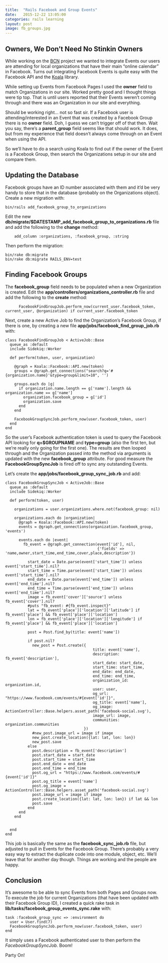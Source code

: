```yaml
---
title:  "Rails Facebook and Group Events"
date:   2015-12-22 13:05:00
categories: rails learning
layout: post
image: fb_groups.jpg
---
```


## Owners, We Don’t Need No Stinkin Owners

While working on the [BCN](https://github.com/asommer70/bcn) project we wanted to integrate Events our users are attending for local organizations that have their main “online calendar” in Facebook.  Turns out integrating Facebook Events is quite easy with the Facebook API and the [Koala](https://github.com/arsduo/koala) library.  

While setting up Events from Facebook Pages I used the **owner** field to match Organizations in our site.  Worked pretty good and I thought things were tip top.  That is until users reported that their Events weren’t coming through and there was an Organization in our site and everything.

Should be working right… not so fast sir.  If a Facebook user is attending/interested in an Event that was created by a Facebook Group there is no **owner** field.  Doh, I guess we can’t trigger off of that then.  Wait you say, there’s a **parent_group** field seems like that should work.  It does, but from my experience that field doesn’t always come through on an Event when using the API.

So we’ll have to do a search using Koala to find out if the owner of the Event is a Facebook Group, then search the Organizations setup in our site and compare them.

<!--more-->

## Updating the Database

Facebook groups have an ID number associated with them and it’d be very handy to store that in the database (probably on the Organizations object).  Create a new migration with:

```
bin/rails add_facebook_group_to_organizations
```

Edit the new **db/migrate/$DATESTAMP_add_facebook_group_to_organizations.rb** file and add the following to the **change** method:

```
    add_column :organizations, :facebook_group, :string
```

Then perform the migration:

```
bin/rake db:migrate
bin/rake db:migrate RAILS_ENV=test
```

## Finding Facebook Groups

The **facebook_group** field needs to be populated when a new Organization is created.  Edit the **app/controllers/organizations_controller.rb** file and add the following to the **create** method:

```
      FacebookFindGroupJob.perform_now(current_user.facebook_token, current_user, @organization) if current_user.facebook_token
```

Next, create a new Active Job to find the Organization’s Facebook Group, if there is one, by creating a new file **app/jobs/facebook_find_group_job.rb** with:

```
class FacebookFindGroupJob < ActiveJob::Base
  queue_as :default
  include Sidekiq::Worker

  def perform(token, user, organization)

    @graph = Koala::Facebook::API.new(token)
    groups = @graph.get_connections("search?q='#{organization.name}'&type=group&limit=10", '')

    groups.each do |g|
      if organization.name.length == g['name'].length && organization.name == g['name']
        organization.facebook_group = g['id']
        organization.save
      end
    end

    FacebookGroupSyncJob.perform_now(user.facebook_token, user)
  end
end
```

So the user’s Facebook authentication token is used to query the Facebook API looking for **q=$GROUPNAME** and  **type=group** (also the first ten, but we’re really only going for the first one).  The results are then looped through and the Organization passed into the method via arguments is updated with the new **facebook_group** attribute. For good measure the **FacebookGroupSyncJob** is fired off to sync any outstanding Events.  

Let’s create the **app/jobs/facebook_group_sync_job.rb** and add:

```
class FacebookGroupSyncJob < ActiveJob::Base
  queue_as :default
  include Sidekiq::Worker

  def perform(token, user)

    organizations = user.organizations.where.not(facebook_group: nil)

    organizations.each do |organization|
      @graph = Koala::Facebook::API.new(token)
      events = @graph.get_connections(organization.facebook_group, 'events')

      events.each do |event|
        fb_event = @graph.get_connection(event['id'], nil,
                                         {'fields' => 'name,owner,start_time,end_time,cover,place,description'})

          start_date = Date.parse(event['start_time']) unless event['start_time'].nil?
          start_time = Time.parse(event['start_time']) unless event['start_time'].nil?
          end_date = Date.parse(event['end_time']) unless event['end_time'].nil?
          end_time = Time.parse(event['end_time']) unless event['end_time'].nil?
          image = fb_event['cover']['source'] unless fb_event['cover'].nil?
          #puts "fb_event: #{fb_event.inspect}"
          lat = fb_event['place']['location']['latitude'] if fb_event['place'] && fb_event['place']['location']
          lon = fb_event['place']['location']['longitude'] if fb_event['place'] && fb_event['place']['location']

          post = Post.find_by(title: event['name'])

          if post.nil?
            new_post = Post.create({
                                       title: event['name'],
                                       description: fb_event['description'],
                                       start_date: start_date,
                                       start_time: start_time,
                                       end_date: end_date,
                                       end_time: end_time,
                                       organization_id: organization.id,
                                       user: user,
                                       og_url: "https://www.facebook.com/events/#{event['id']}",
                                       og_title: event['name'],
                                       og_image: ActionController::Base.helpers.asset_path('facebook-social.svg'),
                                       image_url: image,
                                       communities: organization.communities
                                   })
            #new_post.image_url = image if image
            new_post.create_location({lat: lat, lon: lon})
            new_post.save
          else
            post.description = fb_event['description']
            post.start_date = start_date
            post.start_time = start_time
            post.end_date = end_date
            post.end_time = end_time
            post.og_url = "https://www.facebook.com/events/#{event['id']}"
            post.og_title = event['name']
            post.og_image = ActionController::Base.helpers.asset_path('facebook-social.svg')
            post.image_url = image if image
            post.create_location({lat: lat, lon: lon}) if lat && lon
            post.save
          end
      end
    end


  end
end
```

This job is basically the same as the **facebook_sync_job.rb** file, but adjusted to pull in Events for the Facebook Group.  There’s probably a very easy way to extract the duplicate code into one module, object, etc.  We’ll leave that for another day though.  Things are working and the people are happy.

## Conclusion

It’s awesome to be able to sync Events from both Pages and Groups now.  To execute the job for current Organizations (that have been updated with their Facebook Group ID), I created a quick rake task in **lib/tasks/facebook_group_events_sync.rake** with:

```
task :facebook_group_sync => :environment do
  user = User.find(7)
  FacebookGroupSyncJob.perform_now(user.facebook_token, user)
end
```

It simply uses a Facebook authenticated user to then perform the *FacebookGroupSyncJob*.  Boom!

Party On!

